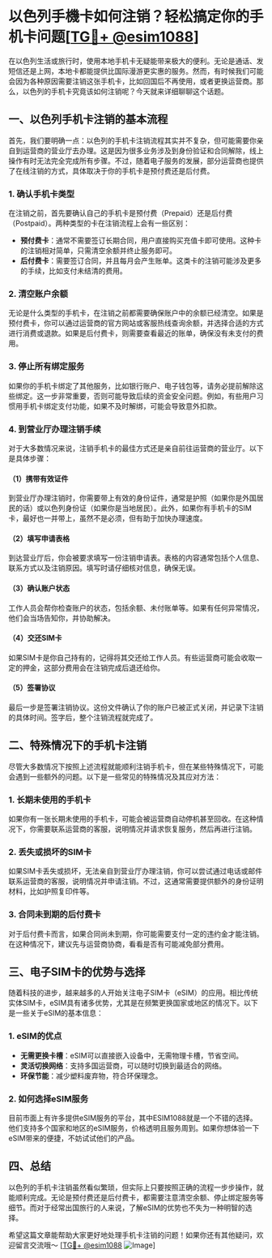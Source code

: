 # 以色列手機卡如何注销？轻松搞定你的手机卡问题[[TG💪+ @esim1088](https://t.me/s/esim1088)]

在以色列生活或旅行时，使用本地手机卡无疑能带来极大的便利。无论是通话、发短信还是上网，本地卡都能提供比国际漫游更实惠的服务。然而，有时候我们可能会因为各种原因需要注销这张手机卡，比如回国后不再使用，或者更换运营商。那么，以色列的手机卡究竟该如何注销呢？今天就来详细聊聊这个话题。

## 一、以色列手机卡注销的基本流程

首先，我们要明确一点：以色列的手机卡注销流程其实并不复杂，但可能需要你亲自到运营商的营业厅去办理。这是因为很多业务涉及到身份验证和合同解除，线上操作有时无法完全完成所有步骤。不过，随着电子服务的发展，部分运营商也提供了在线注销的方式，具体取决于你的手机卡是预付费还是后付费。

### 1. 确认手机卡类型

在注销之前，首先要确认自己的手机卡是预付费（Prepaid）还是后付费（Postpaid）。两种类型的卡在注销流程上会有一些区别：

- **预付费卡**：通常不需要签订长期合同，用户直接购买充值卡即可使用。这种卡的注销相对简单，只需清空余额并终止服务即可。
- **后付费卡**：需要签订合同，并且每月会产生账单。这类卡的注销可能涉及更多的手续，比如支付未结清的费用。

### 2. 清空账户余额

无论是什么类型的手机卡，在注销之前都需要确保账户中的余额已经清空。如果是预付费卡，你可以通过运营商的官方网站或客服热线查询余额，并选择合适的方式进行消费或退款。如果是后付费卡，则需要查看最近的账单，确保没有未支付的费用。

### 3. 停止所有绑定服务

如果你的手机卡绑定了其他服务，比如银行账户、电子钱包等，请务必提前解除这些绑定。这一步非常重要，否则可能导致后续的资金安全问题。例如，有些用户习惯用手机卡绑定支付功能，如果不及时解绑，可能会导致意外扣款。

### 4. 到营业厅办理注销手续

对于大多数情况来说，注销手机卡的最佳方式还是亲自前往运营商的营业厅。以下是具体步骤：

#### （1）携带有效证件

到营业厅办理注销时，你需要带上有效的身份证件，通常是护照（如果你是外国居民的话）或以色列身份证（如果你是当地居民）。此外，如果你有手机卡的SIM卡，最好也一并带上，虽然不是必须，但有助于加快办理速度。

#### （2）填写申请表格

到达营业厅后，你会被要求填写一份注销申请表。表格的内容通常包括个人信息、联系方式以及注销原因。填写时请仔细核对信息，确保无误。

#### （3）确认账户状态

工作人员会帮你检查账户的状态，包括余额、未付账单等。如果有任何异常情况，他们会当场告知你，并协助解决。

#### （4）交还SIM卡

如果SIM卡是你自己持有的，记得将其交还给工作人员。有些运营商可能会收取一定的押金，这部分费用会在注销完成后退还给你。

#### （5）签署协议

最后一步是签署注销协议。这份文件确认了你的账户已被正式关闭，并记录下注销的具体时间。签字后，整个注销流程就完成了。

## 二、特殊情况下的手机卡注销

尽管大多数情况下按照上述流程就能顺利注销手机卡，但在某些特殊情况下，可能会遇到一些额外的问题。以下是一些常见的特殊情况及其应对方法：

### 1. 长期未使用的手机卡

如果你有一张长期未使用的手机卡，可能会被运营商自动停机甚至回收。在这种情况下，你需要联系运营商的客服，说明情况并请求恢复服务，然后再进行注销。

### 2. 丢失或损坏的SIM卡

如果SIM卡丢失或损坏，无法亲自到营业厅办理注销，你可以尝试通过电话或邮件联系运营商的客服，说明情况并申请注销。不过，这通常需要提供额外的身份证明材料，比如护照复印件等。

### 3. 合同未到期的后付费卡

对于后付费卡而言，如果合同尚未到期，你可能需要支付一定的违约金才能注销。在这种情况下，建议先与运营商协商，看看是否有可能减免部分费用。

## 三、电子SIM卡的优势与选择

随着科技的进步，越来越多的人开始关注电子SIM卡（eSIM）的应用。相比传统实体SIM卡，eSIM具有诸多优势，尤其是在频繁更换国家或地区的情况下。以下是一些关于eSIM的基本信息：

### 1. eSIM的优点

- **无需更换卡槽**：eSIM可以直接嵌入设备中，无需物理卡槽，节省空间。
- **灵活切换网络**：支持多国运营商，可以随时切换到最适合的网络。
- **环保节能**：减少塑料废弃物，符合环保理念。

### 2. 如何选择eSIM服务

目前市面上有许多提供eSIM服务的平台，其中ESIM1088就是一个不错的选择。他们支持多个国家和地区的eSIM服务，价格透明且服务周到。如果你想体验一下eSIM带来的便捷，不妨试试他们的产品。

## 四、总结

以色列的手机卡注销虽然看似繁琐，但实际上只要按照正确的流程一步步操作，就能顺利完成。无论是预付费还是后付费卡，都需要注意清空余额、停止绑定服务等细节。而对于经常出国旅行的人来说，了解eSIM的优势也不失为一种明智的选择。

希望这篇文章能帮助大家更好地处理手机卡注销的问题！如果你还有其他疑问，欢迎留言交流哦～ [[TG💪+ @esim1088](https://t.me/s/esim1088) ![Image](https://i.postimg.cc/4NQfJmqS/Snipaste-2025-05-13-00-14-12.png)]